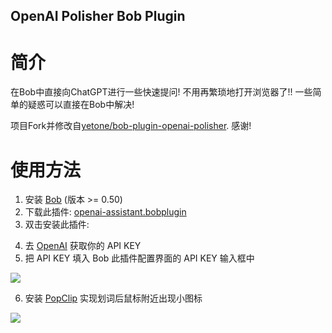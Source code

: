 OpenAI Polisher Bob Plugin
----------------------------

# 简介

在Bob中直接向ChatGPT进行一些快速提问! 不用再繁琐地打开浏览器了!! 一些简单的疑惑可以直接在Bob中解决!

项目Fork并修改自[yetone/bob-plugin-openai-polisher](https://github.com/yetone/bob-plugin-openai-polisher). 感谢!
<!-- # 使用截图

![](https://user-images.githubusercontent.com/1206493/222710761-bbd5ce10-2b12-42c0-abfa-5a3152157cb2.gif) -->

# 使用方法

1. 安装 [Bob](https://bobtranslate.com/guide/#%E5%AE%89%E8%A3%85) (版本 >= 0.50)
2. 下载此插件: [openai-assistant.bobplugin](https://github.com/csl122/bob-plugin-openai-assistant/releases)
3. 双击安装此插件:

<!-- ![](https://user-images.githubusercontent.com/1206493/222712959-4a4b27e2-b129-408a-a8af-24a3a89df2dd.gif) -->

4. 去 [OpenAI](https://platform.openai.com/account/api-keys) 获取你的 API KEY
5. 把 API KEY 填入 Bob 此插件配置界面的 API KEY
 输入框中

![](https://user-images.githubusercontent.com/1206493/222712982-5c5598b0-8560-422f-837f-3ffd08a39f81.gif)

6. 安装 [PopClip](https://bobtranslate.com/guide/integration/popclip.html) 实现划词后鼠标附近出现小图标

![](https://user-images.githubusercontent.com/1206493/219933584-d0c2b6cf-8fa0-40a6-858f-8f4bf05f38ef.gif)

<!-- # 请作者喝一杯咖啡

<div align="center">
<img height="360" src="https://user-images.githubusercontent.com/1206493/220753437-90e4039c-d95f-4b6a-9a08-b3d6de13211f.png" />
<img height="360" src="https://user-images.githubusercontent.com/1206493/220756036-d9ac4512-0375-4a32-8c2e-8697021058a2.png" />
</div> -->
